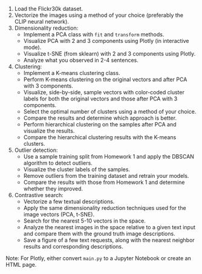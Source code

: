 1. Load the Flickr30k dataset.
2. Vectorize the images using a method of your choice (preferably the CLIP neural network).
3. Dimensionality reduction:
    - Implement a PCA class with `fit` and `transform` methods.
    - Visualize PCA with 2 and 3 components using Plotly (in interactive mode).
    - Visualize t-SNE (from sklearn) with 2 and 3 components using Plotly.
    - Analyze what you observed in 2-4 sentences.
4. Clustering:
    - Implement a K-means clustering class.
    - Perform K-means clustering on the original vectors and after PCA with 3 components.
    - Visualize, side-by-side, sample vectors with color-coded cluster labels for both the original vectors and those after PCA with 3 components.
    - Select the optimal number of clusters using a method of your choice.
    - Compare the results and determine which approach is better.
    - Perform hierarchical clustering on the samples after PCA and visualize the results.
    - Compare the hierarchical clustering results with the K-means clusters.
5. Outlier detection:
    - Use a sample training split from Homework 1 and apply the DBSCAN algorithm to detect outliers.
    - Visualize the cluster labels of the samples.
    - Remove outliers from the training dataset and retrain your models.
    - Compare the results with those from Homework 1 and determine whether they improved.
6. Contrastive search:
    - Vectorize a few textual descriptions.
    - Apply the same dimensionality reduction techniques used for the image vectors (PCA, t-SNE).
    - Search for the nearest 5-10 vectors in the space.
    - Analyze the nearest images in the space relative to a given text input and compare them with the ground truth image descriptions.
    - Save a figure of a few text requests, along with the nearest neighbor results and corresponding descriptions.

Note: For Plotly, either convert `main.py` to a Jupyter Notebook or create an HTML page.